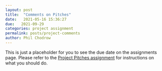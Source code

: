 ```yaml
---
layout: post
title:  "Comments on Pitches"
date:   2021-05-16 15:36:27
due:   2021-09-29
categories: project assignment
permalink: posts/project-comments
author: Phil Chodrow
---
```


This is just a placeholder for you to see the due date on the assignments page. Please refer to the [Project Pitches assignment](project-pitches) for instructions on what you should do. 